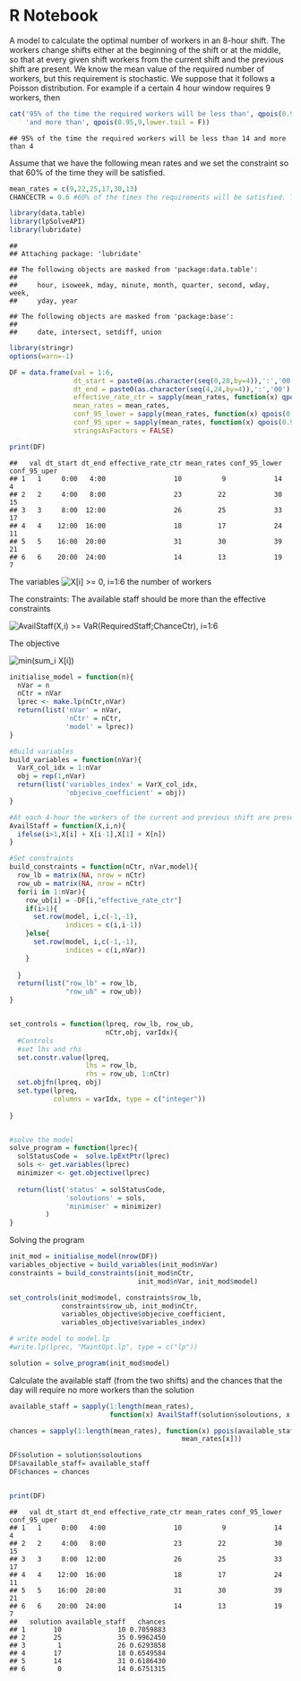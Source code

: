 R Notebook
================

A model to calculate the optimal number of workers in an 8-hour shift.
The workers change shifts either at the beginning of the shift or at the
middle, so that at every given shift workers from the current shift and
the previous shift are present. We know the mean value of the required
number of workers, but this requirement is stochastic. We suppose that
it follows a Poisson distribution. For example if a certain 4 hour
window requires 9 workers, then

``` r
cat('95% of the time the required workers will be less than', qpois(0.95,9),
    'and more than', qpois(0.95,9,lower.tail = F))
```

    ## 95% of the time the required workers will be less than 14 and more than 4

Assume that we have the following mean rates and we set the constraint
so that 60% of the time they will be satisfied.

``` r
mean_rates = c(9,22,25,17,30,13)
CHANCECTR = 0.6 #60% of the times the requirements will be satisfied. The higher the bigger the value.
```

``` r
library(data.table)
library(lpSolveAPI)
library(lubridate)
```

    ## 
    ## Attaching package: 'lubridate'

    ## The following objects are masked from 'package:data.table':
    ## 
    ##     hour, isoweek, mday, minute, month, quarter, second, wday, week,
    ##     yday, year

    ## The following objects are masked from 'package:base':
    ## 
    ##     date, intersect, setdiff, union

``` r
library(stringr)
options(warn=-1)

DF = data.frame(val = 1:6,
                dt_start = paste0(as.character(seq(0,20,by=4)),':','00')  ,
                dt_end = paste0(as.character(seq(4,24,by=4)),':','00') ,
                effective_rate_ctr = sapply(mean_rates, function(x) qpois(CHANCECTR,x)),
                mean_rates = mean_rates,
                conf_95_lower = sapply(mean_rates, function(x) qpois(0.95,x)),
                conf_95_uper = sapply(mean_rates, function(x) qpois(0.95,x, lower.tail=F)),
                stringsAsFactors = FALSE)

print(DF)
```

    ##   val dt_start dt_end effective_rate_ctr mean_rates conf_95_lower conf_95_uper
    ## 1   1     0:00   4:00                 10          9            14            4
    ## 2   2     4:00   8:00                 23         22            30           15
    ## 3   3     8:00  12:00                 26         25            33           17
    ## 4   4    12:00  16:00                 18         17            24           11
    ## 5   5    16:00  20:00                 31         30            39           21
    ## 6   6    20:00  24:00                 14         13            19            7

The variables
![X\[i\] >= 0, i=1:6](https://latex.codecogs.com/png.image?%5Cdpi%7B110%7D&space;%5Cbg_white&space;X%5Bi%5D%20%3E%3D%200%2C%20i%3D1%3A6 "X[i] >= 0, i=1:6")
the number of workers

The constraints: The available staff should be more than the effective
constraints

![AvailStaff(X,i) >= VaR(RequiredStaff;ChanceCtr),  i=1:6](https://latex.codecogs.com/png.image?%5Cdpi%7B110%7D&space;%5Cbg_white&space;AvailStaff%28X%2Ci%29%20%3E%3D%20VaR%28RequiredStaff%3BChanceCtr%29%2C%20%20i%3D1%3A6 "AvailStaff(X,i) >= VaR(RequiredStaff;ChanceCtr),  i=1:6")

The objective

![min(sum_i X\[i\])](https://latex.codecogs.com/png.image?%5Cdpi%7B110%7D&space;%5Cbg_white&space;min%28sum_i%20X%5Bi%5D%29 "min(sum_i X[i])")

``` r
initialise_model = function(n){
  nVar = n
  nCtr = nVar
  lprec <- make.lp(nCtr,nVar)
  return(list('nVar' = nVar,
              'nCtr' = nCtr,
              'model' = lprec))
}

#Build variables
build_variables = function(nVar){
  VarX_col_idx = 1:nVar
  obj = rep(1,nVar)
  return(list('variables_index' = VarX_col_idx,
              'objecive_coefficient' = obj))
}

#At each 4-hour the workers of the current and previous shift are present
AvailStaff = function(X,i,n){
  ifelse(i>1,X[i] + X[i-1],X[1] + X[n])
}

#Set constraints
build_constraints = function(nCtr, nVar,model){
  row_lb = matrix(NA, nrow = nCtr)
  row_ub = matrix(NA, nrow = nCtr)
  for(i in 1:nVar){
    row_ub[i] = -DF[i,"effective_rate_ctr"]
    if(i>1){
      set.row(model, i,c(-1,-1),
              indices = c(i,i-1))
    }else{
      set.row(model, i,c(-1,-1),
              indices = c(i,nVar))
    }
    
  }
  return(list("row_lb" = row_lb,
              "row_ub" = row_ub))
}


set_controls = function(lpreq, row_lb, row_ub,
                        nCtr,obj, varIdx){
  #Controls
  #set lhs and rhs
  set.constr.value(lpreq,
                   lhs = row_lb,
                   rhs = row_ub, 1:nCtr)
  set.objfn(lpreq, obj)
  set.type(lpreq,
           columns = varIdx, type = c("integer"))
  
}


#solve the model
solve_program = function(lprec){
  solStatusCode =  solve.lpExtPtr(lprec)
  sols <- get.variables(lprec)
  minimizer <- get.objective(lprec)
  
  return(list('status' = solStatusCode,
              'soloutions' = sols,
              'minimiser' = minimizer)
         )
}
```

Solving the program

``` r
init_mod = initialise_model(nrow(DF))
variables_objective = build_variables(init_mod$nVar)
constraints = build_constraints(init_mod$nCtr,
                                init_mod$nVar, init_mod$model)

set_controls(init_mod$model, constraints$row_lb,
             constraints$row_ub, init_mod$nCtr,
             variables_objective$objecive_coefficient,
             variables_objective$variables_index)

# write model to model.lp
#write.lp(lprec, "MaintOpt.lp", type = c("lp"))

solution = solve_program(init_mod$model)
```

Calculate the available staff (from the two shifts) and the chances that
the day will require no more workers than the solution

``` r
available_staff = sapply(1:length(mean_rates),
                         function(x) AvailStaff(solution$soloutions, x, length(mean_rates)) )

chances = sapply(1:length(mean_rates), function(x) ppois(available_staff[x],
                                           mean_rates[x]))

DF$solution = solution$soloutions
DF$available_staff= available_staff
DF$chances = chances


print(DF)
```

    ##   val dt_start dt_end effective_rate_ctr mean_rates conf_95_lower conf_95_uper
    ## 1   1     0:00   4:00                 10          9            14            4
    ## 2   2     4:00   8:00                 23         22            30           15
    ## 3   3     8:00  12:00                 26         25            33           17
    ## 4   4    12:00  16:00                 18         17            24           11
    ## 5   5    16:00  20:00                 31         30            39           21
    ## 6   6    20:00  24:00                 14         13            19            7
    ##   solution available_staff   chances
    ## 1       10              10 0.7059883
    ## 2       25              35 0.9962450
    ## 3        1              26 0.6293858
    ## 4       17              18 0.6549584
    ## 5       14              31 0.6186430
    ## 6        0              14 0.6751315
